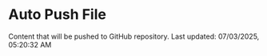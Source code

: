 # Auto Push File

Content that will be pushed to GitHub repository.
Last updated: 07/03/2025, 05:20:32 AM